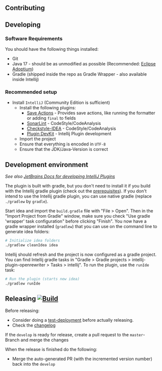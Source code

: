 ## Contributing

## Developing

### Software Requirements
You should have the following things installed:
* Git
* Java 17 - should be as unmodified as possible (Recommended: [Eclipse Adoptium](https://adoptium.net/temurin/releases/))
* Gradle (shipped inside the repo as Gradle Wrapper - also available inside Intellij)

### Recommended setup
* Install ``IntelliJ`` (Community Edition is sufficient)
  * Install the following plugins:
    * [Save Actions](https://plugins.jetbrains.com/plugin/22113) - Provides save actions, like running the formatter or adding ``final`` to fields
    * [SonarLint](https://plugins.jetbrains.com/plugin/7973-sonarlint) - CodeStyle/CodeAnalysis
    * [Checkstyle-IDEA](https://plugins.jetbrains.com/plugin/1065-checkstyle-idea) - CodeStyle/CodeAnalysis
    * [Plugin DevKit](https://plugins.jetbrains.com/plugin/22851) - Intellij Plugin development
  * Import the project
  * Ensure that everything is encoded in ``UTF-8``
  * Ensure that the JDK/Java-Version is correct

## Development environment

<i>See also [JetBrains Docs for developing IntelliJ Plugins](https://plugins.jetbrains.com/docs/intellij/developing-plugins.html)</i>

The plugin is built with gradle, but you don't need to install it if you build with the Intellij gradle plugin (check out the [prerequisites](https://www.jetbrains.org/intellij/sdk/docs/tutorials/build_system/prerequisites.html)). If you don't intend to use the Intellij gradle plugin, you can use native gradle (replace `./gradlew` by `gradle`).

Start idea and import the `build.gradle` file with "File > Open". Then in the "Import Project from Gradle" window, make sure you check "Use gradle 'wrapper' task configuration" before clicking "Finish". You now have a gradle wrapper installed (`gradlew`) that you can use on the command line to generate idea folders:

```bash
# Initialize idea folders
./gradlew cleanIdea idea
```

Intellij should refresh and the project is now configured as a gradle project. You can find Intellij gradle tasks in "Gradle > Gradle projects > intellij-plugin-openrewriter > Tasks > intellij". To run the plugin, use the `runIde` task:

```bash
# Run the plugin (starts new idea)
./gradlew runIde
```

## Releasing [![Build](https://img.shields.io/github/actions/workflow/status/xdev-software/intellij-plugin-openrewriter/release.yml?branch=master)](https://github.com/xdev-software/intellij-plugin-openrewriter/actions/workflows/release.yml)

Before releasing:
* Consider doing a [test-deployment](https://github.com/xdev-software/intellij-plugin-openrewriter/actions/workflows/test-deploy.yml?query=branch%3Adevelop) before actually releasing.
* Check the [changelog](CHANGELOG.md)

If the ``develop`` is ready for release, create a pull request to the ``master``-Branch and merge the changes

When the release is finished do the following:
* Merge the auto-generated PR (with the incremented version number) back into the ``develop``

